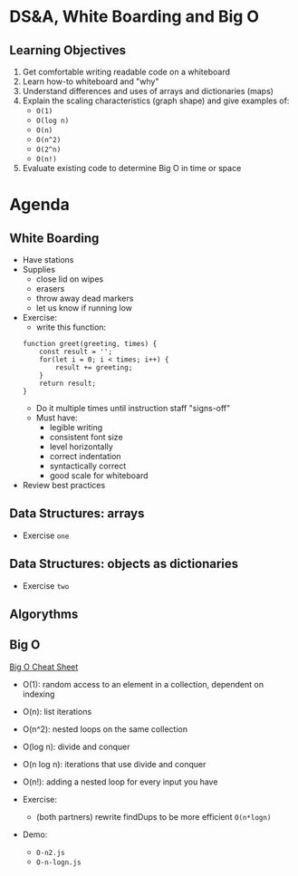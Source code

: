 DS&A, White Boarding and Big O
===

## Learning Objectives

1. Get comfortable writing readable code on a whiteboard
1. Learn how-to whiteboard and "why"
1. Understand differences and uses of arrays and dictionaries (maps)
1. Explain the scaling characteristics (graph shape) and give examples of: 
    * `O(1)`
    * `O(log n)`
    * `O(n)`
    * `O(n^2)`
    * `O(2^n)` 
    * `O(n!)` 
1. Evaluate existing code to determine Big O in time or space


# Agenda

## White Boarding
* Have stations
* Supplies
    * close lid on wipes
    * erasers
    * throw away dead markers
    * let us know if running low
* Exercise:
    * write this function:
    ```
    function greet(greeting, times) {
        const result = '';
        for(let i = 0; i < times; i++) {
            result += greeting;
        }
        return result;
    }
    ```
    * Do it multiple times until instruction staff "signs-off"
    * Must have:
        * legible writing
        * consistent font size
        * level horizontally
        * correct indentation
        * syntactically correct
        * good scale for whiteboard
* Review best practices

## Data Structures: arrays

* Exercise `one`

## Data Structures: objects as dictionaries

* Exercise `two`

## Algorythms

## Big O

[Big O Cheat Sheet](http://bigocheatsheet.com/)

* O(1): random access to an element in a collection, dependent on indexing
* O(n): list iterations
* O(n^2): nested loops on the same collection
* O(log n): divide and conquer
* O(n log n): iterations that use divide and conquer
* O(n!): adding a nested loop for every input you have

* Exercise:
    * (both partners) rewrite findDups to be more efficient `O(n*logn)`
* Demo:
    * `O-n2.js`
    * `O-n-logn.js`

